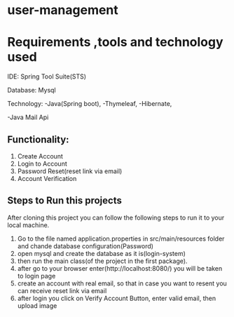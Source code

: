 # user-management



Requirements ,tools and technology used
=======================================
IDE: Spring Tool Suite(STS)


Database: Mysql

Technology: 
-Java(Spring boot), 
-Thymeleaf,
-Hibernate,

-Java Mail Api

Functionality:
-------------
1. Create Account
2. Login to Account
3. Password Reset(reset link via email)
4. Account Verification

Steps to Run this projects
---------------------------
After cloning this project you can follow the following steps to run it to your local machine.
1. Go to the file named application.properties  in src/main/resources folder and chande database configuration(Password)
2. open mysql and create the database as it is(login-system)
3. then run the main class(of the project in the first package).
4. after go to your browser enter(http://localhost:8080/)  you will be taken to login page
5. create an account with real email, so that in case you want to resent you can receive reset link via email
6. after login you click on Verify Account Button, enter valid email, then upload image
